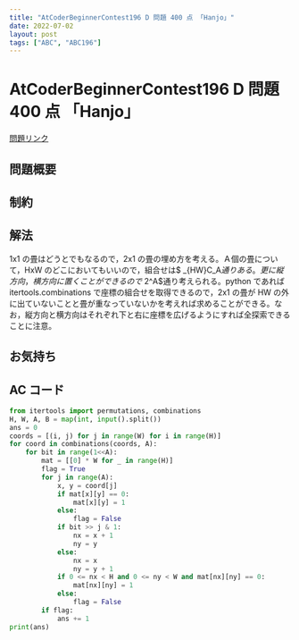 ```yaml
---
title: "AtCoderBeginnerContest196 D 問題 400 点 「Hanjo」"
date: 2022-07-02
layout: post
tags: ["ABC", "ABC196"]
---
```


# AtCoderBeginnerContest196 D 問題 400 点 「Hanjo」

<a href="https://atcoder.jp/contests/abc196/tasks/abc196_d" blank="_target">問題リンク</a>

## 問題概要

## 制約

## 解法

1x1 の畳はどうとでもなるので，2x1 の畳の埋め方を考える。Ａ個の畳について，HxW のどこにおいてもいいので，組合せは$ \_{HW}C_A$通りある。更に縦方向，横方向に置くことができるので$ 2^A$通り考えられる。python であれば itertools.combinations で座標の組合せを取得できるので，2x1 の畳が HW の外に出ていないことと畳が重なっていないかを考えれば求めることができる。なお，縦方向と横方向はそれぞれ下と右に座標を広げるようにすれば全探索できることに注意。

## お気持ち

## AC コード

```python
from itertools import permutations, combinations
H, W, A, B = map(int, input().split())
ans = 0
coords = [(i, j) for j in range(W) for i in range(H)]
for coord in combinations(coords, A):
    for bit in range(1<<A):
        mat = [[0] * W for _ in range(H)]
        flag = True
        for j in range(A):
            x, y = coord[j]
            if mat[x][y] == 0:
                mat[x][y] = 1
            else:
                flag = False
            if bit >> j & 1:
                nx = x + 1
                ny = y
            else:
                nx = x
                ny = y + 1
            if 0 <= nx < H and 0 <= ny < W and mat[nx][ny] == 0:
                mat[nx][ny] = 1
            else:
                flag = False
        if flag:
            ans += 1
print(ans)
```
